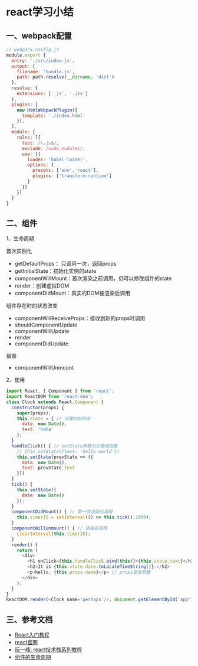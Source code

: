 <!-- 2017/7/18 -->

# react学习小结

## 一、webpack配置

```js
// webpack.config.js
module.export {
  entry: './src/index.js',
  output: {
    filename: 'bundle.js',
    path: path.resolve(__dirname, 'dist')
  },
  resolve: {
    extensions: ['.js', '.jsx']
  },
  plugins: [
    new HtmlWebpackPlugin({
      template: './index.html'
    }),
  ],
  module: {
    rules: [{
      test: /\.js$/,
      exclude: /node_modules/,
      use: [{
        loader: 'babel-loader',
        options: {
          presets: ['env','react'],
          plugins: ['transform-runtime']
        }
      }]
    }]
  }
}
```

## 二、组件

1、生命周期

首次实例化

- getDefaultProps： 只调用一次，返回props
- getInitialState：初始化实例的state
- componentWillMount：首次渲染之前调用，仍可以修改组件的state
- render：创建虚拟DOM
- componentDidMount：真实的DOM被渲染后调用

组件存在时的状态改变

- componentWillReceiveProps：接收到新的props时调用
- shouldComponentUpdate
- componentWillUpdate
- render
- componentDidUpdate

销毁

- componentWillUnmount

2、使用

```js
import React, { Component } from 'react';
import ReactDOM from 'react-dom';
class Clock extends React.Component {
  constructor(props) {
    super(props);
    this.state = { // 设置初始状态
      date: new Date(),
      text: 'haha'
    };
  }
  handleClick() { // setState参数为对象或函数
    // this.setState({text: 'hello world'})
    this.setState(prevState => ({
      data: new Date(),
      text: prevState.text
    }))
  }
  tick() {
    this.setState({
      date: new Date()
    });
  }
  componentDidMount() { // 第一次渲染后调用
    this.timerID = setInterval(() => this.tick(),1000);
  }
  componentWillUnmount() { // 渲染前调用
    clearInterval(this.timerID);
  }
  render() {
    return (
      <div>
        <h1 onClick={this.handleClick.bind(this)}>{this.state.text}</h1>
        <h2>It is {this.state.date.toLocaleTimeString()}.</h2>
        <p>hello, {this.props.name}</p> // props是指参数
      </div>
    );
  }
}
ReactDOM.render(<Clock name='perhaps'/>, document.getElementById('app'));
```

## 三、参考文档

- [React入门教程](https://hulufei.gitbooks.io/react-tutorial/introduction.html)
- [react官网](https://facebook.github.io/react/docs/components-and-props.html)
- [阮一峰: react技术栈系列教程](http://www.ruanyifeng.com/blog/2016/09/react-technology-stack.html)
- [组件的生命周期](http://react-china.org/t/react/1740)
